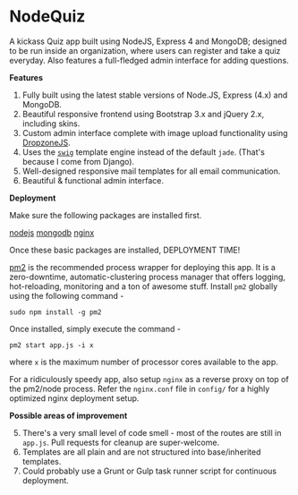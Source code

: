 NodeQuiz
========

A kickass Quiz app built using NodeJS, Express 4 and MongoDB; designed to be run inside an organization, where users can register and take a quiz everyday. Also features a full-fledged admin interface for adding questions.

**Features**

 1. Fully built using the latest stable versions of Node.JS, Express (4.x) and MongoDB.
 2. Beautiful responsive frontend using Bootstrap 3.x and jQuery 2.x, including skins.
 3. Custom admin interface complete with image upload functionality using [DropzoneJS][1].
 4. Uses the [`swig`][2] template engine instead of the default `jade`. (That's because I come from Django).
 5. Well-designed responsive mail templates for all email communication.
 6. Beautiful & functional admin interface.

**Deployment**

Make sure the following packages are installed first.

[nodejs][3]
[mongodb][4]
[nginx][5]

Once these basic packages are installed, DEPLOYMENT TIME!

[pm2][6] is the recommended process wrapper for deploying this app. It is a zero-downtime, automatic-clustering process manager that offers logging, hot-reloading, monitoring and a ton of awesome stuff. Install `pm2` globally using the following command -

```
sudo npm install -g pm2
```

Once installed, simply execute the command -

```
pm2 start app.js -i x
```

where `x` is the maximum number of processor cores available to the app.

For a ridiculously speedy app, also setup `nginx` as a reverse proxy on top of the pm2/node process. Refer the `nginx.conf` file in `config/` for a highly optimized nginx deployment setup.

**Possible areas of improvement**

 5. There's a very small level of code smell - most of the routes are still in `app.js`. Pull requests for cleanup are super-welcome.
 6. Templates are all plain and are not structured into base/inherited templates.
 7. Could probably use a Grunt or Gulp task runner script for continuous deployment.


  [1]: http://dropzonejs.com/
  [2]: http://paularmstrong.github.io/swig/ "Swig - A Node.js and Browser JavaScript Template Engine"
  [3]: https://github.com/joyent/node/wiki/installation
  [4]: http://docs.mongodb.org/manual/tutorial/install-mongodb-on-red-hat-centos-or-fedora-linux/
  [5]: http://nginx.org/en/linux_packages.html
  [6]: https://github.com/unitech/pm2